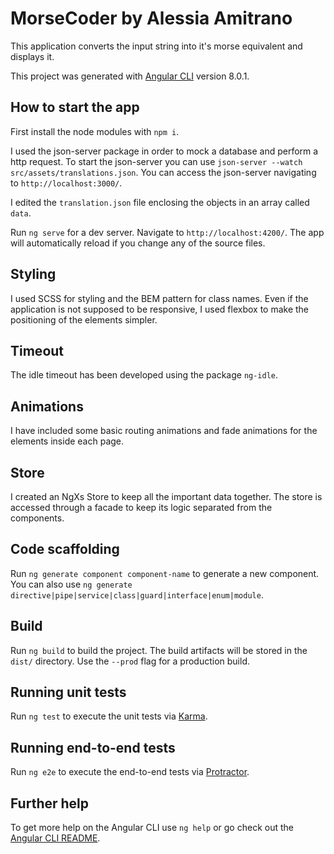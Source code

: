 # MorseCoder by Alessia Amitrano

This application converts the input string into it's morse equivalent and displays it.

This project was generated with [Angular CLI](https://github.com/angular/angular-cli) version 8.0.1.

## How to start the app

First install the node modules with `npm i`.

I used the json-server package in order to mock a database and perform a http request. To start the json-server you can use `json-server --watch src/assets/translations.json`. You can access the json-server navigating to `http://localhost:3000/`.

I edited the `translation.json` file enclosing the objects in an array called `data`.

Run `ng serve` for a dev server. Navigate to `http://localhost:4200/`. The app will automatically reload if you change any of the source files.

## Styling

I used SCSS for styling and the BEM pattern for class names.
Even if the application is not supposed to be responsive, I used flexbox to make the positioning of the elements simpler.

## Timeout

The idle timeout has been developed using the package `ng-idle`.

## Animations

I have included some basic routing animations and fade animations for the elements inside each page.

## Store

I created an NgXs Store to keep all the important data together. The store is accessed through a facade to keep its logic separated from the components.

## Code scaffolding

Run `ng generate component component-name` to generate a new component. You can also use `ng generate directive|pipe|service|class|guard|interface|enum|module`.

## Build

Run `ng build` to build the project. The build artifacts will be stored in the `dist/` directory. Use the `--prod` flag for a production build.

## Running unit tests

Run `ng test` to execute the unit tests via [Karma](https://karma-runner.github.io).

## Running end-to-end tests

Run `ng e2e` to execute the end-to-end tests via [Protractor](http://www.protractortest.org/).

## Further help

To get more help on the Angular CLI use `ng help` or go check out the [Angular CLI README](https://github.com/angular/angular-cli/blob/master/README.md).
